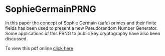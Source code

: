 # SophieGermainPRNG
In this paper the concept of Sophie Germain (safe) primes and their finite fields has been used to present a new Pseudorandom Number Generator. Some applications of this PRNG to public key cryptography have also been discussed.

To view this pdf online <a href="https://drive.google.com/open?id=0B0fzA_JR9iNebFpmUy0yTUZwUXc&authuser=0" target = "_blank">click here</a>
